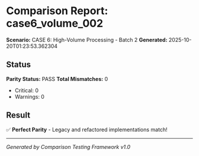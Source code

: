 # Comparison Report: case6_volume_002
**Scenario:** CASE 6: High-Volume Processing - Batch 2
**Generated:** 2025-10-20T01:23:53.362304

## Status
**Parity Status:** PASS
**Total Mismatches:** 0
  - Critical: 0
  - Warnings: 0

## Result
✅ **Perfect Parity** - Legacy and refactored implementations match!

---
*Generated by Comparison Testing Framework v1.0*
